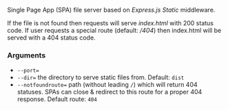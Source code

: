 Single Page App (SPA) file server based on *Express.js Static* middleware.

If the file is not found then requests will serve *index.html* with 200 status code. If user requests a special route (default: */404*) then index.html will be served with a 404 status code.

### Arguments
- `--port=`
- `--dir=` the directory to serve static files from. Default: `dist`
- `--notfoundroute=` path (without leading `/`) which will return 404 statuses. SPAs can close & redirect to this route for a proper 404 response. Default route: `404`
